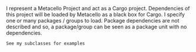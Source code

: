I represent a Metacello Project and act as a Cargo project.
Dependencies of this project will be loaded by Metacello as a black box for Cargo.
I specify one or many packages / groups to load. Package dependencies are not described and so, a package/group can be seen as a package unit with no dependencies.

	See my subclasses for examples